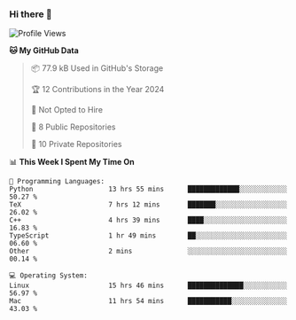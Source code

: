 ### Hi there 👋

<!--
**huayuan4396/huayuan4396** is a ✨ _special_ ✨ repository because its `README.md` (this file) appears on your GitHub profile.

Here are some ideas to get you started:

- 🔭 I’m currently working on ...
- 🌱 I’m currently learning ...
- 👯 I’m looking to collaborate on ...
- 🤔 I’m looking for help with ...
- 💬 Ask me about ...
- 📫 How to reach me: ...
- 😄 Pronouns: ...
- ⚡ Fun fact: ...
-->

<!--START_SECTION:waka-->
![Profile Views](http://img.shields.io/badge/Profile%20Views-0-blue)

**🐱 My GitHub Data** 

> 📦 77.9 kB Used in GitHub's Storage 
 > 
> 🏆 12 Contributions in the Year 2024
 > 
> 🚫 Not Opted to Hire
 > 
> 📜 8 Public Repositories 
 > 
> 🔑 10 Private Repositories 
 > 
📊 **This Week I Spent My Time On** 

```text
💬 Programming Languages: 
Python                   13 hrs 55 mins      █████████████░░░░░░░░░░░░   50.27 % 
TeX                      7 hrs 12 mins       ███████░░░░░░░░░░░░░░░░░░   26.02 % 
C++                      4 hrs 39 mins       ████░░░░░░░░░░░░░░░░░░░░░   16.83 % 
TypeScript               1 hr 49 mins        ██░░░░░░░░░░░░░░░░░░░░░░░   06.60 % 
Other                    2 mins              ░░░░░░░░░░░░░░░░░░░░░░░░░   00.14 % 

💻 Operating System: 
Linux                    15 hrs 46 mins      ██████████████░░░░░░░░░░░   56.97 % 
Mac                      11 hrs 54 mins      ███████████░░░░░░░░░░░░░░   43.03 % 
```


<!--END_SECTION:waka-->
